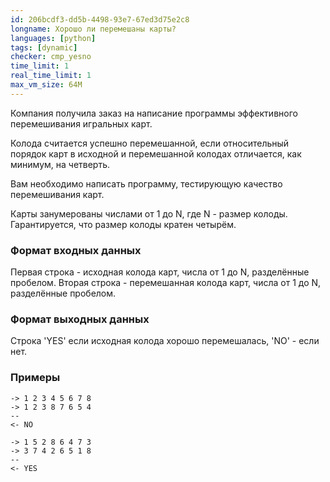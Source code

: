 ```yaml
---
id: 206bcdf3-dd5b-4498-93e7-67ed3d75e2c8
longname: Хорошо ли перемешаны карты?
languages: [python]
tags: [dynamic]
checker: cmp_yesno
time_limit: 1
real_time_limit: 1
max_vm_size: 64M
---
```



Компания получила заказ на написание программы эффективного перемешивания игральных карт.

Колода считается успешно перемешанной, если относительный порядок карт в исходной и перемешанной колодах отличается, как минимум, на четверть.

Вам необходимо написать программу, тестирующую качество перемешивания карт.

Карты занумерованы числами от 1 до N, где N - размер колоды.
Гарантируется, что размер колоды кратен четырём.

### Формат входных данных

Первая строка - исходная колода карт, числа от 1 до N, разделённые пробелом.
Вторая строка - перемешанная колода карт, числа от 1 до N, разделённые пробелом.

### Формат выходных данных

Строка 'YES' если исходная колода хорошо перемешалась, 'NO' - если нет.

### Примеры

```
-> 1 2 3 4 5 6 7 8
-> 1 2 3 8 7 6 5 4
--
<- NO
```

```
-> 1 5 2 8 6 4 7 3
-> 3 7 4 2 6 5 1 8
--
<- YES
```
